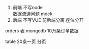1. 前端 不写node  
    数据流通问题
    mock    
2. 后端  不写VUE
前后端分离
座位分开 

orders 表 mongodb 10万条订单数据

table 20条一页 分页

